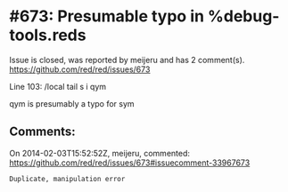 
#673: Presumable typo in %debug-tools.reds
================================================================================
Issue is closed, was reported by meijeru and has 2 comment(s).
<https://github.com/red/red/issues/673>

Line 103:       /local tail s i qym

qym is presumably a typo for sym



Comments:
--------------------------------------------------------------------------------

On 2014-02-03T15:52:52Z, meijeru, commented:
<https://github.com/red/red/issues/673#issuecomment-33967673>

    Duplicate, manipulation error

